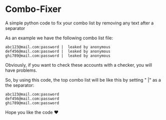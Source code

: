 # Combo-Fixer
A simple python code to fix your combo list by removing any text after a separator

As an example we have the following combo list file:
```
abc123@mail.com:password |  leaked by anonymous
def456@mail.com:password |  leaked by anonymous
ghi789@mail.com:password |  leaked by anonymous
```
Obviously, if you want to check these accounts with a checker, you will have problems.

So, by using this code, the top combo list will be like this by setting " |" as a the separator:
```
abc123@mail.com:password
def456@mail.com:password
ghi789@mail.com:password
```

Hope you like the code ❤
